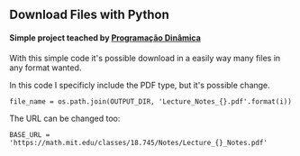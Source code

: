 ## Download Files with Python

#### Simple project teached by [Programação Dinâmica](https://www.youtube.com/watch?v=qx2LGtKzjxk&feature=em-uploademail)

With this simple code it's possible download in a easily way many files in any format wanted.

In this code I specificly include the PDF type, but it's possible change.

```file_name = os.path.join(OUTPUT_DIR, 'Lecture_Notes_{}.pdf'.format(i))```

The URL can be changed too:

 ```BASE_URL = 'https://math.mit.edu/classes/18.745/Notes/Lecture_{}_Notes.pdf'```
